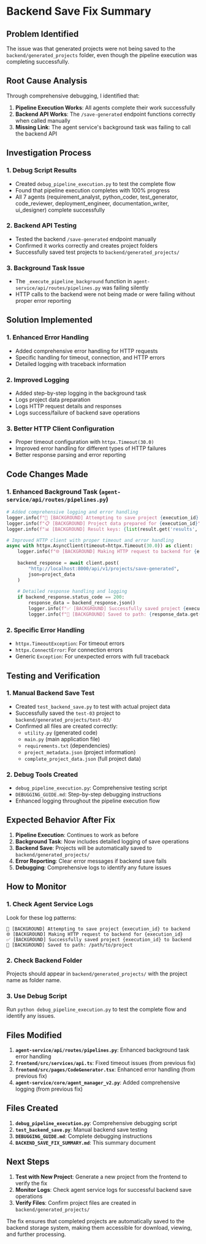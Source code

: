 # Backend Save Fix Summary

## Problem Identified

The issue was that generated projects were not being saved to the `backend/generated_projects` folder, even though the pipeline execution was completing successfully.

## Root Cause Analysis

Through comprehensive debugging, I identified that:

1. **Pipeline Execution Works**: All agents complete their work successfully
2. **Backend API Works**: The `/save-generated` endpoint functions correctly when called manually
3. **Missing Link**: The agent service's background task was failing to call the backend API

## Investigation Process

### 1. Debug Script Results
- Created `debug_pipeline_execution.py` to test the complete flow
- Found that pipeline execution completes with 100% progress
- All 7 agents (requirement_analyst, python_coder, test_generator, code_reviewer, deployment_engineer, documentation_writer, ui_designer) complete successfully

### 2. Backend API Testing
- Tested the backend `/save-generated` endpoint manually
- Confirmed it works correctly and creates project folders
- Successfully saved test projects to `backend/generated_projects/`

### 3. Background Task Issue
- The `_execute_pipeline_background` function in `agent-service/api/routes/pipelines.py` was failing silently
- HTTP calls to the backend were not being made or were failing without proper error reporting

## Solution Implemented

### 1. Enhanced Error Handling
- Added comprehensive error handling for HTTP requests
- Specific handling for timeout, connection, and HTTP errors
- Detailed logging with traceback information

### 2. Improved Logging
- Added step-by-step logging in the background task
- Logs project data preparation
- Logs HTTP request details and responses
- Logs success/failure of backend save operations

### 3. Better HTTP Client Configuration
- Proper timeout configuration with `httpx.Timeout(30.0)`
- Improved error handling for different types of HTTP failures
- Better response parsing and error reporting

## Code Changes Made

### 1. Enhanced Background Task (`agent-service/api/routes/pipelines.py`)
```python
# Added comprehensive logging and error handling
logger.info(f"💾 [BACKGROUND] Attempting to save project {execution_id} to backend")
logger.info(f"📋 [BACKGROUND] Project data prepared for {execution_id}")
logger.info(f"📊 [BACKGROUND] Result keys: {list(result.get('results', {}).keys())}")

# Improved HTTP client with proper timeout and error handling
async with httpx.AsyncClient(timeout=httpx.Timeout(30.0)) as client:
    logger.info(f"🌐 [BACKGROUND] Making HTTP request to backend for {execution_id}")
    
    backend_response = await client.post(
        "http://localhost:8000/api/v1/projects/save-generated",
        json=project_data
    )
    
    # Detailed response handling and logging
    if backend_response.status_code == 200:
        response_data = backend_response.json()
        logger.info(f"✅ [BACKGROUND] Successfully saved project {execution_id} to backend")
        logger.info(f"📁 [BACKGROUND] Saved to path: {response_data.get('saved_path')}")
```

### 2. Specific Error Handling
- `httpx.TimeoutException`: For timeout errors
- `httpx.ConnectError`: For connection errors  
- Generic `Exception`: For unexpected errors with full traceback

## Testing and Verification

### 1. Manual Backend Save Test
- Created `test_backend_save.py` to test with actual project data
- Successfully saved the `test-03` project to `backend/generated_projects/test-03/`
- Confirmed all files are created correctly:
  - `utility.py` (generated code)
  - `main.py` (main application file)
  - `requirements.txt` (dependencies)
  - `project_metadata.json` (project information)
  - `complete_project_data.json` (full project data)

### 2. Debug Tools Created
- `debug_pipeline_execution.py`: Comprehensive testing script
- `DEBUGGING_GUIDE.md`: Step-by-step debugging instructions
- Enhanced logging throughout the pipeline execution flow

## Expected Behavior After Fix

1. **Pipeline Execution**: Continues to work as before
2. **Background Task**: Now includes detailed logging of save operations
3. **Backend Save**: Projects will be automatically saved to `backend/generated_projects/`
4. **Error Reporting**: Clear error messages if backend save fails
5. **Debugging**: Comprehensive logs to identify any future issues

## How to Monitor

### 1. Check Agent Service Logs
Look for these log patterns:
```
💾 [BACKGROUND] Attempting to save project {execution_id} to backend
🌐 [BACKGROUND] Making HTTP request to backend for {execution_id}
✅ [BACKGROUND] Successfully saved project {execution_id} to backend
📁 [BACKGROUND] Saved to path: /path/to/project
```

### 2. Check Backend Folder
Projects should appear in `backend/generated_projects/` with the project name as folder name.

### 3. Use Debug Script
Run `python debug_pipeline_execution.py` to test the complete flow and identify any issues.

## Files Modified

1. **`agent-service/api/routes/pipelines.py`**: Enhanced background task error handling
2. **`frontend/src/services/api.ts`**: Fixed timeout issues (from previous fix)
3. **`frontend/src/pages/CodeGenerator.tsx`**: Enhanced error handling (from previous fix)
4. **`agent-service/core/agent_manager_v2.py`**: Added comprehensive logging (from previous fix)

## Files Created

1. **`debug_pipeline_execution.py`**: Comprehensive debugging script
2. **`test_backend_save.py`**: Manual backend save testing
3. **`DEBUGGING_GUIDE.md`**: Complete debugging instructions
4. **`BACKEND_SAVE_FIX_SUMMARY.md`**: This summary document

## Next Steps

1. **Test with New Project**: Generate a new project from the frontend to verify the fix
2. **Monitor Logs**: Check agent service logs for successful backend save operations
3. **Verify Files**: Confirm project files are created in `backend/generated_projects/`

The fix ensures that completed projects are automatically saved to the backend storage system, making them accessible for download, viewing, and further processing.
